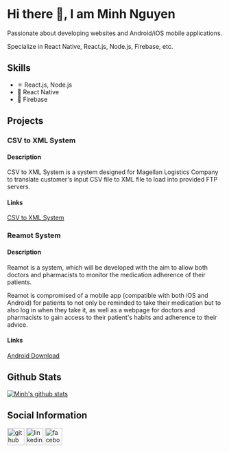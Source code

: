 # Hi there 👋, I am Minh Nguyen
Passionate about developing websites and Android/iOS mobile applications.

Specialize in React Native, React.js, Node.js, Firebase, etc.

## Skills
* ⚛ React.js, Node.js
* 📱 React Native 
* 📄 Firebase

## Projects
### CSV to XML System
#### Description
CSV to XML System is a system designed for Magellan Logistics Company to translate customer's input CSV file to XML file to load into provided FTP servers.
#### Links
[CSV to XML System](https://csv-to-xml-52101.web.app/)

### Reamot System
#### Description
Reamot is a system, which will be developed with the aim to allow both doctors and pharmacists to monitor the medication adherence of their patients.

Reamot is compromised of a mobile app (compatible with both iOS and Android) for patients to not only be reminded to take their medication but to also log in when they take it, as well as a webpage for doctors and pharmacists to gain access to their patient's habits and adherence to their advice.
#### Links
[Android Download](https://play.google.com/store/apps/details?id=com.reamotreactnative)

## Github Stats
[![Minh's github stats](https://github-readme-stats.vercel.app/api?username=PhuocHoangMinhNguyen)](https://github.com/anuraghazra/github-readme-stats)

## Social Information
[<img src='https://cdn.jsdelivr.net/npm/simple-icons@3.0.1/icons/github.svg' alt='github' height='40'>](https://github.com/PhuocHoangMinhNguyen)  [<img src='https://cdn.jsdelivr.net/npm/simple-icons@3.0.1/icons/linkedin.svg' alt='linkedin' height='40'>](https://www.linkedin.com/in/phuoc-hoang-minh-nguyen/)  [<img src='https://cdn.jsdelivr.net/npm/simple-icons@3.0.1/icons/facebook.svg' alt='facebook' height='40'>](https://www.facebook.com/NguyenPhuocHoangMinh)  


